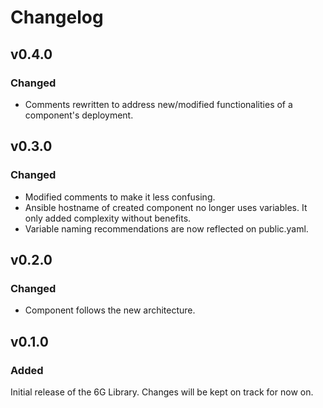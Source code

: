 <!-- 
DISCLAIMER!!!! THIS CHANGELOG HAS INFORMATION ABOUT CHANGES IN THE DUMMY COMPONENT.

YOUR NEW COMPONENT's FIRST CHANGELOG JUST NEEDS SMTH LIKE:  

## v1.0.0
### Added
- Initial release of `mycomponent` component to the 6G-Library.

THE VERSION IS THE ONE OF YOUR COMPONENT, NOT THE 6G-LIBRARY OR THE SANDBOX RELEASE

PLEASE ALSO UPDATE THE MAIN 6G-LIBRARY CHANGELOG WITH YOUR COMPONENT
-->

# Changelog

## v0.4.0
### Changed
- Comments rewritten to address new/modified functionalities of a component's deployment.


## v0.3.0
### Changed
- Modified comments to make it less confusing.
- Ansible hostname of created component no longer uses variables. It only added complexity without benefits.
- Variable naming recommendations are now reflected on public.yaml.


## v0.2.0
### Changed
- Component follows the new architecture.


## v0.1.0
### Added
Initial release of the 6G Library. Changes will be kept on track for now on.



<!-- FIELDS PER VERSION -->
<!--
### Added

- New features

### Changed

- Changes in existing functionality

### Deprecated

- Soon-to-be removed features

### Removed

- Removed features

### Fixed

- Bug fixes

### Security

- Vulnerability warnings
-->
